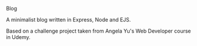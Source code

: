 Blog

A minimalist blog written in Express, Node and EJS.

Based on a challenge project taken from Angela Yu's Web Developer course in Udemy.
